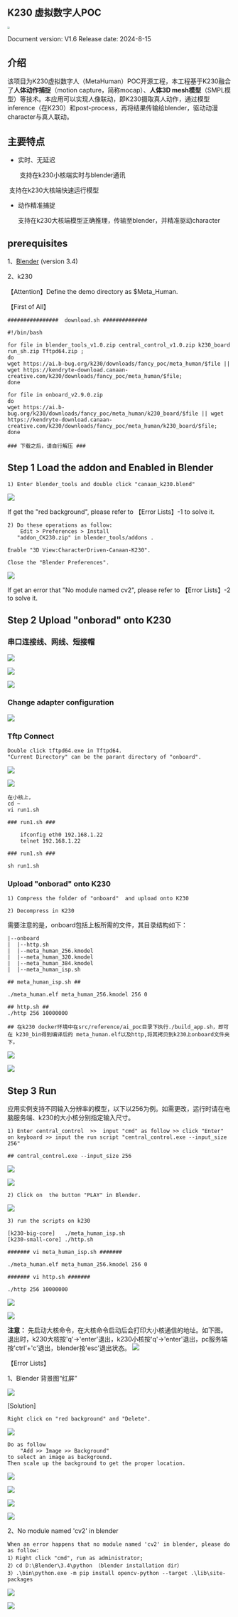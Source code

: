 ## K230 虚拟数字人POC

<div align=left><img src="./resource/pics/canaan-v.png" style="zoom: 30%;" /></div>

Document version: V1.6 Release date: 2024-8-15

## 介绍

该项目为K230虚拟数字人（MetaHuman）POC开源工程，本工程基于K230融合了**人体动作捕捉**（motion capture，简称mocap）、**人体3D mesh模型**（SMPL模型）等技术。本应用可以实现人像联动，即K230摄取真人动作，通过模型inference（在K230）和post-process，再将结果传输给blender，驱动动漫character与真人联动。

## 主要特点

* 实时、无延迟

  ​    支持在k230小核端实时与blender通讯

​		   支持在k230大核端快速运行模型

* 动作精准捕捉

  ​    支持在k230大核端模型正确推理，传输至blender，并精准驱动character



## prerequisites

1、[Blender](https://www.blender.org/download/ "Blender")  (version 3.4)

2、k230



【Attention】Define the demo directory as $Meta_Human.

【First of All】

```
################  download.sh ##############

#!/bin/bash 

for file in blender_tools_v1.0.zip central_control_v1.0.zip k230_board run_sh.zip Tftpd64.zip ;  
do  
wget https://ai.b-bug.org/k230/downloads/fancy_poc/meta_human/$file || wget https://kendryte-download.canaan-creative.com/k230/downloads/fancy_poc/meta_human/$file;  
done  

for file in onboard_v2.9.0.zip
do
wget https://ai.b-bug.org/k230/downloads/fancy_poc/meta_human/k230_board/$file || wget https://kendryte-download.canaan-creative.com/k230/downloads/fancy_poc/meta_human/k230_board/$file;  
done

### 下载之后，请自行解压 ###
```



## Step 1   Load the addon and Enabled in Blender

```
1) Enter blender_tools and double click "canaan_k230.blend"
```

![](./resource/pics/Image-1.png)

If get the "red background", please refer to 【Error Lists】-1 to solve it.

```
2) Do these operations as follow:
	Edit > Preferences > Install
   "addon_CK230.zip" in blender_tools/addons .
   
Enable "3D View:CharacterDriven-Canaan-K230".

Close the "Blender Preferences".
```

![](./resource/pics/Image-2.png)

If get an error that "No module named cv2", please refer to 【Error Lists】-2 to solve it.



## Step 2   Upload "onborad" onto K230

### 串口连接线、网线、短接帽

![](./resource/pics/banzi_1.jpg)

![](./resource/pics/banzi_2.jpg)

![](./resource/pics/banzi_3.jpg)

### Change adapter configuration

![](./resource/pics/adapter.jpg)

### Tftp Connect

```
Double click tftpd64.exe in Tftpd64.
"Current Directory" can be the parant directory of "onboard".
```

![](./resource/pics/tftp.jpg)

![](./resource/pics/tftp_1.jpg)



```
在小核上，
cd ~
vi run1.sh

### run1.sh ###

    ifconfig eth0 192.168.1.22
    telnet 192.168.1.22

### run1.sh ###

sh run1.sh
```



### Upload "onborad" onto K230

```
1) Compress the folder of "onboard"  and upload onto K230

2) Decompress in K230
```

需要注意的是，onboard包括上板所需的文件，其目录结构如下：

```
|--onboard
|  |--http.sh 
|  |--meta_human_256.kmodel
|  |--meta_human_320.kmodel
|  |--meta_human_384.kmodel
|  |--meta_human_isp.sh  

## meta_human_isp.sh ##

./meta_human.elf meta_human_256.kmodel 256 0

## http.sh ##
./http 256 10000000

## 在k230 docker环境中在src/reference/ai_poc目录下执行./build_app.sh，即可在 k230_bin得到编译后的 meta_human.elf以及http,将其拷贝到k230上onboard文件夹下。

```



![](./resource/pics/upload.png)



![](./resource/pics/Image-3.png)





## Step 3 Run
应用实例支持不同输入分辨率的模型，以下以256为例。如需更改，运行时请在电脑服务端、k230的大小核分别指定输入尺寸。

```
1) Enter central_control  >>  input "cmd" as follow >> click "Enter" on keyboard >> input the run script "central_control.exe --input_size 256"

## central_control.exe --input_size 256 
```

![](./resource/pics/Image-4.png)

![](./resource/pics/Image-5.png)

```
2) Click on  the button "PLAY" in Blender.
```

![](./resource/pics/Image-7.png)


```
3) run the scripts on k230

[k230-big-core]   ./meta_human_isp.sh
[k230-small-core] ./http.sh 
```
```
####### vi meta_human_isp.sh #######

./meta_human.elf meta_human_256.kmodel 256 0
```
```
####### vi http.sh #######

./http 256 10000000
```

![](./resource/pics/Image-9.png)

![](./resource/pics/Image-10.png)

**注意：** 先启动大核命令，在大核命令启动后会打印大小核通信的地址。如下图。退出时，k230大核按'q'->'enter'退出，k230小核按'q'->'enter'退出，pc服务端按'ctrl'+'c'退出，blender按'esc'退出状态。
![](./resource/pics/address.jpg)

【Error Lists】

1、Blender 背景图“红屏”

![](./resource/pics/red.png)

[Solution]

```
Right click on "red background" and "Delete".
```

![](./resource/pics/red_1.png)

```
Do as follow
	"Add >> Image >> Background"
to select an image as background.
Then scale up the background to get the proper location.
```

![](./resource/pics/red_2.png)

![](./resource/pics/red_2.png)

![](./resource/pics/red_3.png)

![](./resource/pics/red_4.png)



2、No module named 'cv2' in blender

```
When an error happens that no module named 'cv2' in blender, please do as follow:
1）Right click "cmd", run as administrator;
2）cd D:\Blender\3.4\python （blender installation dir）
3）.\bin\python.exe -m pip install opencv-python --target .\lib\site-packages
```

![](./resource/pics/cmd.png)

![](./resource/pics/cv2.png)
